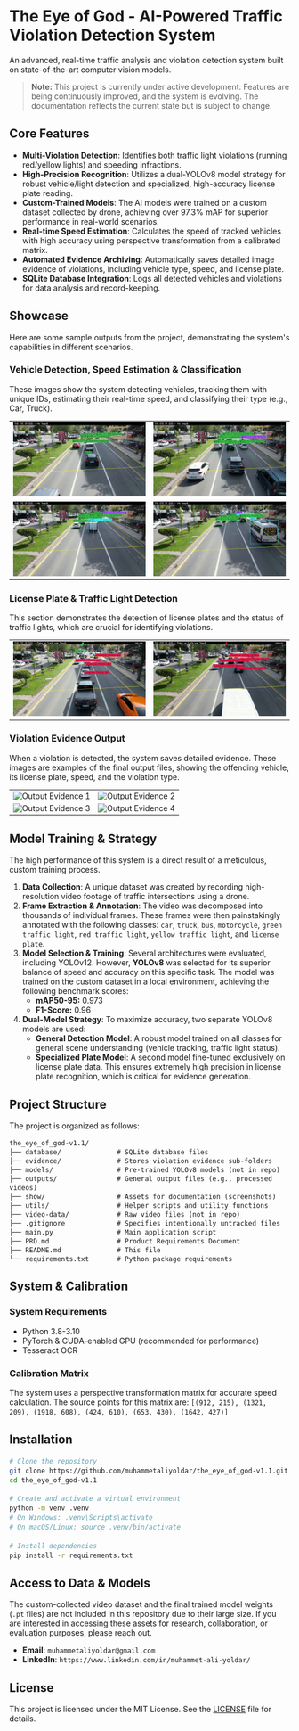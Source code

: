 # The Eye of God - AI-Powered Traffic Violation Detection System

An advanced, real-time traffic analysis and violation detection system built on state-of-the-art computer vision models.

> **Note:** This project is currently under active development. Features are being continuously improved, and the system is evolving. The documentation reflects the current state but is subject to change.

## Core Features

- **Multi-Violation Detection**: Identifies both traffic light violations (running red/yellow lights) and speeding infractions.
- **High-Precision Recognition**: Utilizes a dual-YOLOv8 model strategy for robust vehicle/light detection and specialized, high-accuracy license plate reading.
- **Custom-Trained Models**: The AI models were trained on a custom dataset collected by drone, achieving over 97.3% mAP for superior performance in real-world scenarios.
- **Real-time Speed Estimation**: Calculates the speed of tracked vehicles with high accuracy using perspective transformation from a calibrated matrix.
- **Automated Evidence Archiving**: Automatically saves detailed image evidence of violations, including vehicle type, speed, and license plate.
- **SQLite Database Integration**: Logs all detected vehicles and violations for data analysis and record-keeping.

## Showcase

Here are some sample outputs from the project, demonstrating the system's capabilities in different scenarios.

### Vehicle Detection, Speed Estimation & Classification
These images show the system detecting vehicles, tracking them with unique IDs, estimating their real-time speed, and classifying their type (e.g., Car, Truck).

<table align="center">
<tr>
    <td><img src="show/screenshots/speed-car_calissificiation/speed-car_calissificiation (1).png" alt="Speed and Classification 1" width="100%"></td>
    <td><img src="show/screenshots/speed-car_calissificiation/speed-car_calissificiation (2).png" alt="Speed and Classification 2" width="100%"></td>
</tr>
<tr>
    <td><img src="show/screenshots/speed-car_calissificiation/speed-car_calissificiation (3).png" alt="Speed and Classification 3" width="100%"></td>
    <td><img src="show/screenshots/speed-car_calissificiation/speed-car_calissificiation (4).png" alt="Speed and Classification 4" width="100%"></td>
</tr>
</table>

### License Plate & Traffic Light Detection
This section demonstrates the detection of license plates and the status of traffic lights, which are crucial for identifying violations.

<table align="center">
<tr>
    <td><img src="show/screenshots/lisence_plate-traffic_lights/lisence_plate-traffic_lights (1).png" alt="License Plate and Traffic Lights 1" width="100%"></td>
    <td><img src="show/screenshots/lisence_plate-traffic_lights/lisence_plate-traffic_lights (2).png" alt="License Plate and Traffic Lights 2" width="100%"></td>
</tr>
</table>

### Violation Evidence Output
When a violation is detected, the system saves detailed evidence. These images are examples of the final output files, showing the offending vehicle, its license plate, speed, and the violation type.

<table align="center">
<tr>
    <td><img src="show/screenshots/outputs/outputs (1).png" alt="Output Evidence 1" width="100%"></td>
    <td><img src="show/screenshots/outputs/outputs (2).png" alt="Output Evidence 2" width="100%"></td>
</tr>
<tr>
    <td><img src="show/screenshots/outputs/outputs (3).png" alt="Output Evidence 3" width="100%"></td>
    <td><img src="show/screenshots/outputs/outputs (4).png" alt="Output Evidence 4" width="100%"></td>
</tr>
</table>

## Model Training & Strategy

The high performance of this system is a direct result of a meticulous, custom training process.

1.  **Data Collection**: A unique dataset was created by recording high-resolution video footage of traffic intersections using a drone.
2.  **Frame Extraction & Annotation**: The video was decomposed into thousands of individual frames. These frames were then painstakingly annotated with the following classes: `car`, `truck`, `bus`, `motorcycle`, `green traffic light`, `red traffic light`, `yellow traffic light`, and `license plate`.
3.  **Model Selection & Training**: Several architectures were evaluated, including YOLOv12. However, **YOLOv8** was selected for its superior balance of speed and accuracy on this specific task. The model was trained on the custom dataset in a local environment, achieving the following benchmark scores:
    *   **mAP50-95:** 0.973
    *   **F1-Score:** 0.96
4.  **Dual-Model Strategy**: To maximize accuracy, two separate YOLOv8 models are used:
    *   **General Detection Model**: A robust model trained on all classes for general scene understanding (vehicle tracking, traffic light status).
    *   **Specialized Plate Model**: A second model fine-tuned exclusively on license plate data. This ensures extremely high precision in license plate recognition, which is critical for evidence generation.

## Project Structure

The project is organized as follows:

```
the_eye_of_god-v1.1/
├── database/              # SQLite database files
├── evidence/              # Stores violation evidence sub-folders
├── models/                # Pre-trained YOLOv8 models (not in repo)
├── outputs/               # General output files (e.g., processed videos)
├── show/                  # Assets for documentation (screenshots)
├── utils/                 # Helper scripts and utility functions
├── video-data/            # Raw video files (not in repo)
├── .gitignore             # Specifies intentionally untracked files
├── main.py                # Main application script
├── PRD.md                 # Product Requirements Document
├── README.md              # This file
└── requirements.txt       # Python package requirements
```

## System & Calibration

### System Requirements
- Python 3.8-3.10
- PyTorch & CUDA-enabled GPU (recommended for performance)
- Tesseract OCR

### Calibration Matrix
The system uses a perspective transformation matrix for accurate speed calculation. The source points for this matrix are:
`[(912, 215), (1321, 209), (1918, 608), (424, 610), (653, 430), (1642, 427)]`

## Installation

```bash
# Clone the repository
git clone https://github.com/muhammetaliyoldar/the_eye_of_god-v1.1.git
cd the_eye_of_god-v1.1

# Create and activate a virtual environment
python -m venv .venv
# On Windows: .venv\Scripts\activate
# On macOS/Linux: source .venv/bin/activate

# Install dependencies
pip install -r requirements.txt
```

## Access to Data & Models

The custom-collected video dataset and the final trained model weights (`.pt` files) are not included in this repository due to their large size. If you are interested in accessing these assets for research, collaboration, or evaluation purposes, please reach out.

- **Email**: `muhammetaliyoldar@gmail.com`
- **LinkedIn**: `https://www.linkedin.com/in/muhammet-ali-yoldar/`

## License
This project is licensed under the MIT License. See the [LICENSE](LICENSE) file for details. 